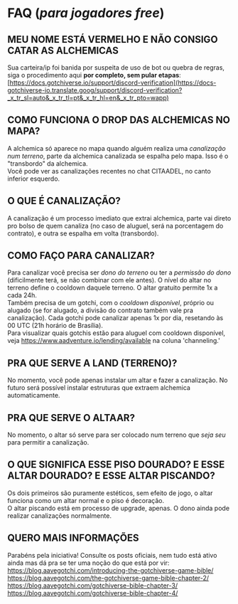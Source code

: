 # __FAQ__ (_para jogadores free_)

## MEU NOME ESTÁ VERMELHO E NÃO CONSIGO CATAR AS ALCHEMICAS  
Sua carteira/ip foi banida por suspeita de uso de bot ou quebra de regras, siga o procedimento aqui **por completo, sem pular etapas**: [https://docs.gotchiverse.io/support/discord-verification](https://docs-gotchiverse-io.translate.goog/support/discord-verification?_x_tr_sl=auto&_x_tr_tl=pt&_x_tr_hl=en&_x_tr_pto=wapp)


## COMO FUNCIONA O DROP DAS ALCHEMICAS NO MAPA?  
A alchemica só aparece no mapa quando alguém realiza uma _canalização num terreno_, parte da alchemica canalizada se espalha pelo mapa. Isso é o "transbordo" da alchemica.  
Você pode ver as canalizações recentes no chat CITAADEL, no canto inferior esquerdo.


## O QUE É CANALIZAÇÃO?  
A canalização é um processo imediato que extrai alchemica, parte vai direto pro bolso de quem canaliza (no caso de aluguel, será na porcentagem do contrato), e outra se espalha em volta (transbordo).


## COMO FAÇO PARA CANALIZAR?  
Para canalizar você precisa ser _dono do terreno_ ou ter a _permissão do dono_ (dificilmente terá, se não combinar com ele antes). O nível do altar no terreno define o cooldown daquele terreno. O altar gratuito permite 1x a cada 24h.  
Também precisa de um gotchi, com o _cooldown disponível_, próprio ou alugado (se for alugado, a divisão do contrato também vale pra canalização). Cada gotchi pode canalizar apenas 1x por dia, resetando às 00 UTC (21h horário de Brasília).  
Para visualizar quais gotchis estão para aluguel com cooldown disponível, veja https://www.aadventure.io/lending/available na coluna 'channeling.'


## PRA QUE SERVE A LAND (TERRENO)?  
No momento, você pode apenas instalar um altar e fazer a canalização. No futuro será possível instalar estruturas que extraem alchemica automaticamente.


## PRA QUE SERVE O ALTAAR?  
No momento, o altar só serve para ser colocado num terreno que _seja seu_ para permitir a canalização.


## O QUE SIGNIFICA ESSE PISO DOURADO? E ESSE ALTAR DOURADO? E ESSE ALTAR PISCANDO?  
Os dois primeiros são puramente estéticos, sem efeito de jogo, o altar funciona como um altar normal e o piso é decoração.  
O altar piscando está em processo de upgrade, apenas. O dono ainda pode realizar canalizações normalmente.


## QUERO MAIS INFORMAÇÕES  
Parabéns pela iniciativa! Consulte os posts oficiais, nem tudo está ativo ainda mas dá pra se ter uma noção do que está por vir:  
https://blog.aavegotchi.com/introducing-the-gotchiverse-game-bible/  
https://blog.aavegotchi.com/the-gotchiverse-game-bible-chapter-2/  
https://blog.aavegotchi.com/gotchiverse-bible-chapter-3/  
https://blog.aavegotchi.com/gotchiverse-bible-chapter-4/  
